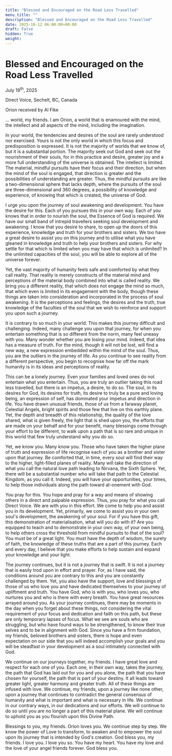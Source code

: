 ```yaml
---
title: "Blessed and Encouraged on the Road Less Travelled"
menu_title: ""
description: "Blessed and Encouraged on the Road Less Travelled"
date: 2025-10-12 06:00:00+00:00
draft: False
hidden: True
weight:
---
```

# Blessed and Encouraged on the Road Less Travelled

July 19<sup>th</sup>, 2025

Direct Voice, Sechelt, BC, Canada

Orion received by Al Fike

… world, my friends. I am Orion, a world that is enamoured with the mind, the intellect and all aspects of the mind, including the imagination.

In your world, the tendencies and desires of the soul are rarely understood nor exercised. Yours is not the only world in which this focus and predisposition is expressed. It is not the majority of worlds that we know of, but it is a substantial portion. The majority seek out God and seek out the nourishment of their souls, for in this practice and desire, greater joy and a more full understanding of the universe is obtained. The intellect is limited. The material, mindful pursuits have their focus and their direction, but when the mind of the soul is engaged, that direction is greater and the possibilities of understanding are greater. Thus, the mindful pursuits are like a two-dimensional sphere that lacks depth, where the pursuits of the soul are three-dimensional and 360 degrees, a possibility of knowledge and experience, of knowing that which is created, the universe of God.

I urge you upon the journey of soul awakening and development. You have the desire for this. Each of you pursues this in your own way. Each of you knows that in order to nourish the soul, the Essence of God is required. We have our small band of intrepid travellers seeking soul development and awakening. I know that you desire to share, to open up the doors of this experience, knowledge and truth for your brothers and sisters. We too have a great desire to assist you on this journey and to utilise what you have gleaned in knowledge and truth to help your brothers and sisters. For why settle for that which is limited when you may have that which is unlimited? In the unlimited capacities of the soul, you will be able to explore all of the universe forever.

Yet, the vast majority of humanity feels safe and comforted by what they call reality. That reality is merely constructs of the material mind and perceptions of the material body combined into what is called reality. We bring you a different reality, that which does not engage the mind so much, that which even is limited in its engagement with the body, though these things are taken into consideration and incorporated in the process of soul awakening. It is the perceptions and feelings, the desires and the truth, true knowledge of the faculties of the soul that we wish to reinforce and support you upon such a journey.

It is contrary to so much in your world. This makes this journey difficult and challenging. Indeed, many challenge you upon that journey, for when you entertain something that is so different from the norm, many feel uneasy with you. Many wonder whether you are losing your mind. Indeed, that idea has a measure of truth. For the mind, though it will not be lost, will find a new way, a new expression embedded within the mind of the soul. Thus, you are the outliers in the journey of life. As you continue to see reality from a different perspective, you begin to recognise how far off the mark humanity is in its ideas and perceptions of reality.

This can be a lonely journey. Even your families and loved ones do not entertain what you entertain. Thus, you are truly an outlier taking this road less travelled, but there is an impetus, a desire, to do so. The soul, in its desires for God, its desires for truth, its desire to truly be a pure and loving being, an expression of self, has dominated your impetus and direction in life. You have drawn unusual friends, those of us from a faraway planet, Celestial Angels, bright spirits and those few that live on this earthly plane. Yet, the depth and breadth of this relationship, the quality of the love shared, what is given freely, the light that is shed upon you, the efforts that are made on your behalf and for your benefit, many blessings come through your effort to be different, to walk upon a path that is so rare and unique in this world that few truly understand why you do so.

Yet, we know you. Many know you. Those who have taken the higher plane of truth and expression of life recognise each of you as a brother and sister upon that journey. Be comforted that, in time, every soul will find their way to the higher, light-filled planes of reality. Many will take the direction of what you call the natural love path leading to Nirvana, the Sixth Sphere. Yet, there will be a substantial number who will take that path to the Celestial Kingdom, as you call it. Indeed, you will have your opportunities, your times, to help those individuals along the path toward at-onement with God.

You pray for this. You hope and pray for a way and means of showing others in a direct and palpable expression. Thus, you pray for what you call Direct Voice. We are with you in this effort. We come to help you and assist you in its development. Yet, primarily, we come to assist you in your own soul's development, the awakening of your soul. For if you have this gift, this demonstration of materialisation, what will you do with it? Are you equipped to teach and to demonstrate in your own way, of your own being, to help others cross the threshold from mindful pursuits to that of the soul? You must be of a great light. You must have the depth of wisdom, the surety of faith, the knowledge of these truths that are a part of this journey. Each and every day, I believe that you make efforts to help sustain and expand your knowledge and your light.

The journey continues, but it is not a journey that is swift. It is not a journey that is easily trod upon in effort and prayer. For, as I have said, the conditions around you are contrary to this and you are constantly challenged by them. Yet, you also have the support, love and blessings of those of us who love you and have dedicated themselves to your journey of upliftment and truth. You have God, who is with you, who loves you, who nurtures you and who is there with every breath. You have great resources arrayed around you. As your journey continues, there may be moments in the day when you forget about these things, not considering the vital requirement of your focus and dedication and faith on this path, but these are only temporary lapses of focus. What we see are souls who are struggling, but who have found ways to be strengthened, to know their true selves and to be in alignment with God. Since you have a firm foundation, my friends, beloved brothers and sisters, there is hope and even expectation on our side that you will indeed accomplish your goals and you will be steadfast in your development as a soul intimately connected with God.

We continue on our journeys together, my friends. I have great love and respect for each one of you. Each one, in their own way, takes the journey, the path that God has laid out for you and you alone, the path that you have chosen for yourself, the path that is part of your destiny. It all leads toward greater light, greater harmony and greater truth. All of these things are infused with love. We continue, my friends, upon a journey like none other, upon a journey that continues to contradict the general consensus of humanity and what is important and what is necessary in life. We continue in our contrary ways, in our dedications and our efforts. We will continue to do so until you are no longer a part of this material plane. We will continue to uphold you as you flourish upon this Divine Path.

Blessings to you, my friends. Orion loves you. We continue step by step. We know the power of Love to transform, to awaken and to empower the soul upon its journey that is intended by God's creation. God bless you, my friends. I love you. I love you so. You have my heart. You have my love and the love of your angel friends forever. God bless you.
